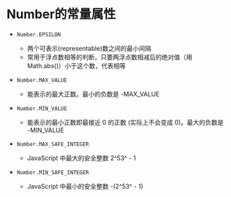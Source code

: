 # Number的常量属性

- `Number.EPSILON`
    - 两个可表示(representable)数之间的最小间隔
    - 常用于浮点数相等的判断，只要两浮点数相减后的绝对值（用Math.abs()）小于这个数，代表相等

- `Number.MAX_VALUE`
    - 能表示的最大正数。最小的负数是 -MAX_VALUE

- `Number.MIN_VALUE`
    - 能表示的最小正数即最接近 0 的正数 (实际上不会变成 0)。最大的负数是 -MIN_VALUE

- `Number.MAX_SAFE_INTEGER`
    - JavaScript 中最大的安全整数 2^53^ - 1

- `Number.MIN_SAFE_INTEGER`
    - JavaScript 中最小的安全整数 -(2^53^ - 1)